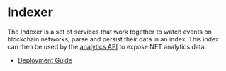 # Indexer

The Indexer is a set of services that work together to watch events on blockchain networks, parse and persist their data in an index.
This index can then be used by the [analytics API](https://github.com/NFT-com/analytics) to expose NFT analytics data.

* [Deployment Guide](./docs/deployment.md)